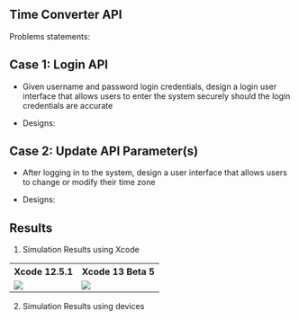 ## Time Converter API ##

Problems statements:

## Case 1: Login API ##
- Given username and password login credentials, design a login user interface that allows users to enter the system securely should the login credentials are accurate

- Designs:


## Case 2: Update API Parameter(s) ##
- After logging in to the system, design a user interface that allows users to change or modify their time zone

- Designs:

## Results ##

1. Simulation Results using Xcode
<table>
  <tr> 
    <th> Xcode 12.5.1 </th> 
    <th> Xcode 13 Beta 5 </th>
  </tr>
  <tr>
    <td> <img src="../figures/Simulation_iPhone_12_Mini.mp4">
    <td> <img src="../figures/Simulation_iPhone_SE.mp4">
  </tr>
</table>

2. Simulation Results using devices
